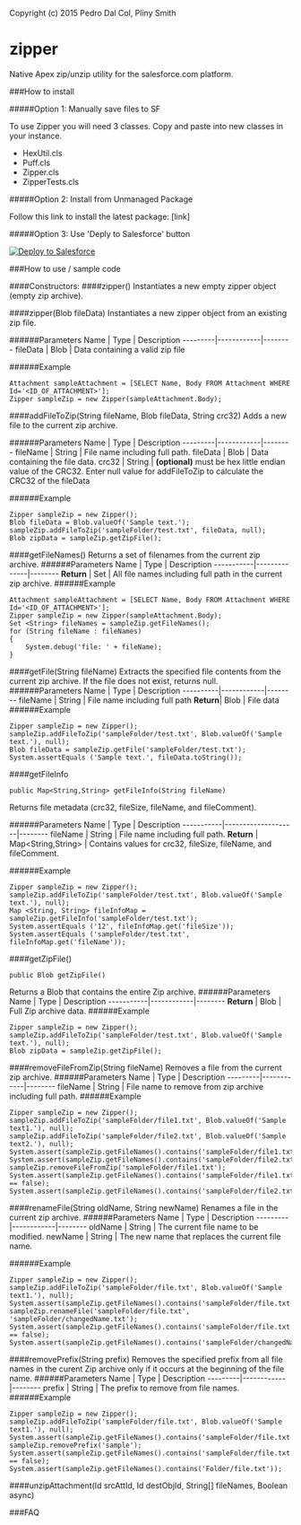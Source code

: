 Copyright (c) 2015 Pedro Dal Col, Pliny Smith

# zipper
Native Apex zip/unzip utility for the salesforce.com platform.

###How to install

#####Option 1: Manually save files to SF

To use Zipper you will need 3 classes. Copy and paste into new classes in your instance. 
- HexUtil.cls
- Puff.cls
- Zipper.cls
- ZipperTests.cls 

#####Option 2: Install from Unmanaged Package

Follow this link to install the latest package:
[link]

#####Option 3: Use 'Deply to Salesforce' button

<a href="https://githubsfdeploy.herokuapp.com?owner=pdalcol&repo=Zipper">
  <img alt="Deploy to Salesforce"
       src="https://raw.githubusercontent.com/afawcett/githubsfdeploy/master/src/main/webapp/resources/img/deploy.png">
</a>

###How to use / sample code

####Constructors:
####zipper()
Instantiates a new empty zipper object (empty zip archive).

####zipper(Blob fileData)
Instantiates a new zipper object from an existing zip file.

######Parameters
Name     |    Type    |     Description
---------|------------|--------
fileData | Blob       |  Data containing a valid zip file

######Example
```Apex
Attachment sampleAttachment = [SELECT Name, Body FROM Attachment WHERE Id='<ID_OF_ATTACHMENT>'];
Zipper sampleZip = new Zipper(sampleAttachment.Body);
```

####addFileToZip(String fileName, Blob fileData, String crc32)
Adds a new file to the current zip archive.

######Parameters
Name     |    Type    |     Description
---------|------------|--------
fileName | String     | File name including full path.
fileData | Blob       |  Data containing the file data. 
crc32    | String     |  **(optional)**  must be hex little endian value of the CRC32.  Enter null value for addFileToZip to calculate the CRC32 of the fileData

######Example
```Apex
Zipper sampleZip = new Zipper();
Blob fileData = Blob.valueOf('Sample text.');
sampleZip.addFileToZip('sampleFolder/test.txt', fileData, null);
Blob zipData = sampleZip.getZipFile();
```


####getFileNames()
Returns a set of filenames from the current zip archive.
######Parameters
Name       |    Type      |     Description
-----------|--------------|--------
**Return** | Set<String>  | All file names including full path in the current zip archive.
######Example
```Apex
Attachment sampleAttachment = [SELECT Name, Body FROM Attachment WHERE Id='<ID_OF_ATTACHMENT>'];
Zipper sampleZip = new Zipper(sampleAttachment.Body);
Set <String> fileNames = sampleZip.getFileNames();
for (String fileName : fileNames)
{
    System.debug('file: ' + fileName);
}
```

####getFile(String fileName)
Extracts the specified file contents from the current zip archive.  If the file does not exist, returns null.
######Parameters
Name      |    Type    |     Description
----------|------------|--------
fileName  | String     |     File name including full path
**Return**| Blob       |     File data
######Example
```Apex
Zipper sampleZip = new Zipper();
sampleZip.addFileToZip('sampleFolder/test.txt', Blob.valueOf('Sample text.'), null);
Blob fileData = sampleZip.getFile('sampleFolder/test.txt');
System.assertEquals ('Sample text.', fileData.toString());
```

####getFileInfo
```Apex
public Map<String,String> getFileInfo(String fileName)
```
Returns file metadata (crc32, fileSize, fileName, and fileComment).

######Parameters
Name       |    Type            |     Description
-----------|--------------------|--------
fileName   | String             |  File name including full path.
**Return** | Map<String,String> |  Contains values for crc32, fileSize, fileName, and fileComment.

######Example
```Apex
Zipper sampleZip = new Zipper();
sampleZip.addFileToZip('sampleFolder/test.txt', Blob.valueOf('Sample text.'), null);
Map <String, String> fileInfoMap = sampleZip.getFileInfo('sampleFolder/test.txt');
System.assertEquals ('12', fileInfoMap.get('fileSize'));
System.assertEquals ('sampleFolder/test.txt', fileInfoMap.get('fileName'));
```

####getZipFile()
```Apex
public Blob getZipFile()
```
Returns a Blob that contains the entire Zip archive.
######Parameters
Name       |    Type    |     Description
-----------|------------|--------
**Return** |      Blob  |  Full Zip archive data.
######Example
```Apex
Zipper sampleZip = new Zipper();
sampleZip.addFileToZip('sampleFolder/test.txt', Blob.valueOf('Sample text.'), null);
Blob zipData = sampleZip.getZipFile();
```

####removeFileFromZip(String fileName)
Removes a file from the current zip archive.
######Parameters
Name     |    Type    |     Description
---------|------------|--------
fileName | String     | File name to remove from zip archive including full path.
######Example
```Apex
Zipper sampleZip = new Zipper();
sampleZip.addFileToZip('sampleFolder/file1.txt', Blob.valueOf('Sample text1.'), null);
sampleZip.addFileToZip('sampleFolder/file2.txt', Blob.valueOf('Sample text2.'), null);
System.assert(sampleZip.getFileNames().contains('sampleFolder/file1.txt'));
System.assert(sampleZip.getFileNames().contains('sampleFolder/file2.txt'));
sampleZip.removeFileFromZip('sampleFolder/file1.txt');
System.assert(sampleZip.getFileNames().contains('sampleFolder/file1.txt') == false);
System.assert(sampleZip.getFileNames().contains('sampleFolder/file2.txt'));
```


####renameFile(String oldName, String newName)
Renames a file in the current zip archive.
######Parameters
Name     |    Type    |     Description
---------|------------|--------
oldName  | String     |  The current file name to be modified.
newName  | String     |  The new name that replaces the current file name.

######Example
```Apex
Zipper sampleZip = new Zipper();
sampleZip.addFileToZip('sampleFolder/file.txt', Blob.valueOf('Sample text1.'), null);
System.assert(sampleZip.getFileNames().contains('sampleFolder/file.txt'));
sampleZip.renameFile('sampleFolder/file.txt', 'sampleFolder/changedName.txt');
System.assert(sampleZip.getFileNames().contains('sampleFolder/file.txt') == false);
System.assert(sampleZip.getFileNames().contains('sampleFolder/changedName.txt'));
```


####removePrefix(String prefix)
Removes the specified prefix from all file names in the curent Zip archive only if it occurs at the beginning of the file name.
######Parameters
Name     |    Type    |     Description
---------|------------|--------
prefix   |   String   |  The prefix to remove from file names.
######Example
```Apex
Zipper sampleZip = new Zipper();
sampleZip.addFileToZip('sampleFolder/file.txt', Blob.valueOf('Sample text1.'), null);
System.assert(sampleZip.getFileNames().contains('sampleFolder/file.txt'));
sampleZip.removePrefix('sample');
System.assert(sampleZip.getFileNames().contains('sampleFolder/file.txt') == false);
System.assert(sampleZip.getFileNames().contains('Folder/file.txt'));
```


####unzipAttachment(Id srcAttId, Id destObjId, String[] fileNames, Boolean async)



###FAQ